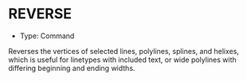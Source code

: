 # REVERSE

- Type: Command

Reverses the vertices of selected lines, polylines, splines, and helixes, which is useful for linetypes with included text, or wide polylines with differing beginning and ending widths.
